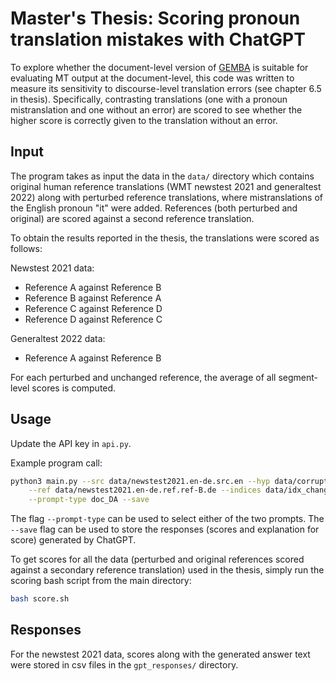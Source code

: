 # Master's Thesis: Scoring pronoun translation mistakes with ChatGPT

To explore whether the document-level version of [GEMBA](https://github.com/MicrosoftTranslator/GEMBA) is suitable for evaluating MT output at the document-level, this code was written to measure its sensitivity to discourse-level translation errors (see chapter 6.5 in thesis). Specifically, contrasting translations (one with a pronoun mistranslation and one without an error) are scored to see whether the higher score is correctly given to the translation without an error.

## Input
The program takes as input the data in the ```data/``` directory which contains original human reference translations (WMT newstest 2021 and generaltest 2022) along with perturbed reference translations, where mistranslations of the English pronoun "it" were added. References (both perturbed and original) are scored against a second reference translation.

To obtain the results reported in the thesis, the translations were scored as follows:

Newstest 2021 data:
* Reference A against Reference B
* Reference B against Reference A
* Reference C against Reference D
* Reference D against Reference C

Generaltest 2022 data:
* Reference A against Reference B

For each perturbed and unchanged reference, the average of all segment-level scores is computed.

## Usage

Update the API key in ```api.py```.

Example program call:

```bash
python3 main.py --src data/newstest2021.en-de.src.en --hyp data/corrupted_news2021_refA.de \
    --ref data/newstest2021.en-de.ref.ref-B.de --indices data/idx_changes_news2021_refA.txt \
    --prompt-type doc_DA --save
```

The flag ```--prompt-type``` can be used to select either of the two prompts. The ```--save``` flag can be used to store the responses (scores and explanation for score) generated by ChatGPT.

To get scores for all the data (perturbed and original references scored against a secondary reference translation) used in the thesis, simply run the scoring bash script from the main directory:

```bash 
bash score.sh
```

## Responses
For the newstest 2021 data, scores along with the generated answer text were stored in csv files in the ```gpt_responses/``` directory.